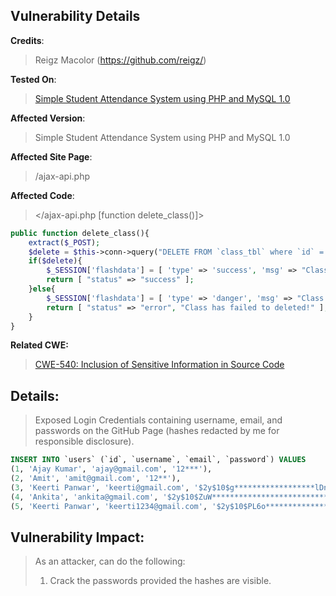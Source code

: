 ## Vulnerability Details

**Credits**: 
> Reigz Macolor (https://github.com/reigz/)<br/>

**Tested On**:
> [Simple Student Attendance System using PHP and MySQL 1.0](https://www.sourcecodester.com/php/17018/simple-student-attendance-system-using-php-and-mysql.html) <br/>

**Affected Version**:
> Simple Student Attendance System using PHP and MySQL 1.0

**Affected Site Page**: 
> /ajax-api.php<br/>

**Affected Code**: 
> </ajax-api.php [function delete_class()]> <br/>

```php
public function delete_class(){
    extract($_POST);
    $delete = $this->conn->query("DELETE FROM `class_tbl` where `id` = '{$id}'");
    if($delete){
        $_SESSION['flashdata'] = [ 'type' => 'success', 'msg' => "Class has been deleted successfully!" ];
        return [ "status" => "success" ];
    }else{
        $_SESSION['flashdata'] = [ 'type' => 'danger', 'msg' => "Class has failed to deleted due to unknown reason!" ];
        return [ "status" => "error", "Class has failed to deleted!" ];
    }
}
```

**Related CWE:**
> [CWE-540: Inclusion of Sensitive Information in Source Code](https://cwe.mitre.org/data/definitions/540.html)

## **Details:**
> Exposed Login Credentials containing username, email, and passwords on the GitHub Page (hashes redacted by me for responsible disclosure).

```SQL 
INSERT INTO `users` (`id`, `username`, `email`, `password`) VALUES
(1, 'Ajay Kumar', 'ajay@gmail.com', '12***'),
(2, 'Amit', 'amit@gmail.com', '12**'),
(3, 'Keerti Panwar', 'keerti@gmail.com', '$2y$10$g******************lDntZ7ZXDD*********'),
(4, 'Ankita', 'ankita@gmail.com', '$2y$10$ZuW****************************pyEyRhtK'),
(5, 'Keerti Panwar', 'keerti1234@gmail.com', '$2y$10$PL6o************************osRIWEh1H.0Zi');
```

## **Vulnerability Impact:**
> As an attacker, can do the following:
> 1. Crack the passwords provided the hashes are visible.
